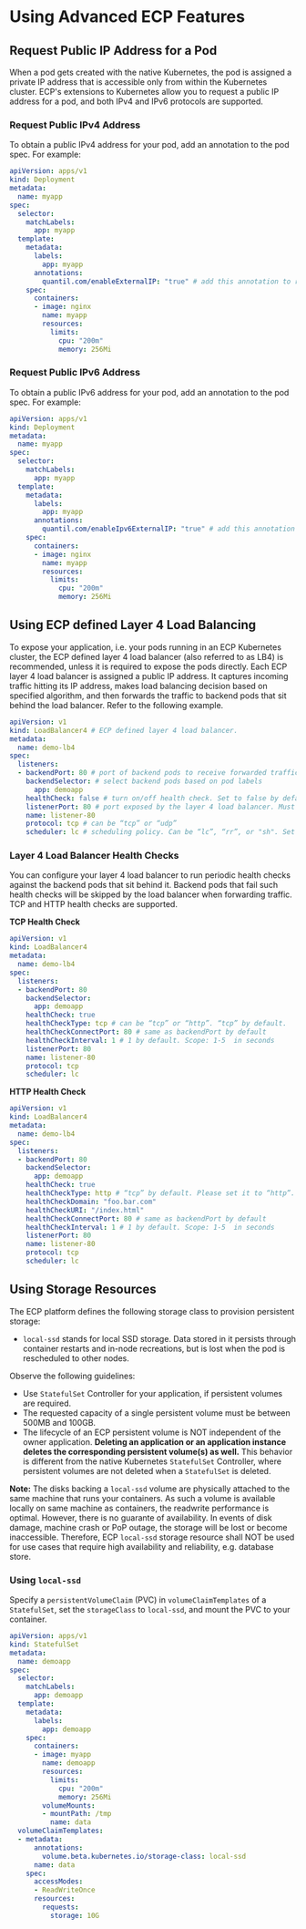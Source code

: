 # Using Advanced ECP Features

## Request Public IP Address for a Pod

When a pod gets created with the native Kubernetes, the pod is assigned a private IP address that is accessible only from within the Kubernetes cluster. ECP's extensions to Kubernetes allow you to request a public IP address for a pod, and both IPv4 and IPv6 protocols are supported.

### Request Public IPv4 Address

To obtain a public IPv4 address for your pod, add an annotation to the pod spec. For example:

```yaml
apiVersion: apps/v1
kind: Deployment
metadata:
  name: myapp
spec:
  selector:
    matchLabels:
      app: myapp
  template:
    metadata:
      labels:
        app: myapp
      annotations:
        quantil.com/enableExternalIP: "true" # add this annotation to request a public IPv4 address for a pod
    spec:
      containers:
      - image: nginx
        name: myapp
        resources:
          limits:
            cpu: "200m"
            memory: 256Mi
```

### Request Public IPv6 Address

To obtain a public IPv6 address for your pod, add an annotation to the pod spec. For example:

```yaml
apiVersion: apps/v1
kind: Deployment
metadata:
  name: myapp
spec:
  selector:
    matchLabels:
      app: myapp
  template:
    metadata:
      labels:
        app: myapp
      annotations:
        quantil.com/enableIpv6ExternalIP: "true" # add this annotation to request a public IPv6 address for a pod
    spec:
      containers:
      - image: nginx
        name: myapp
        resources:
          limits:
            cpu: "200m"
            memory: 256Mi
```

## Using ECP defined Layer 4 Load Balancing

To expose your application, i.e. your pods running in an ECP Kubernetes cluster, the ECP defined layer 4 load balancer (also referred to as LB4) is recommended, unless it is required to expose the pods directly. Each ECP layer 4 load balancer is assigned a public IP address. It captures incoming traffic hitting its IP address, makes load balancing decision based on specified algorithm, and then forwards the traffic to backend pods that sit behind the load balancer. Refer to the following example.

```yaml
apiVersion: v1
kind: LoadBalancer4 # ECP defined layer 4 load balancer.
metadata:
  name: demo-lb4 
spec: 
  listeners:
  - backendPort: 80 # port of backend pods to receive forwarded traffic
    backendSelector: # select backend pods based on pod labels
      app: demoapp
    healthCheck: false # turn on/off health check. Set to false by default.
    listenerPort: 80 # port exposed by the layer 4 load balancer. Must be the same as “backendPort”.
    name: listener-80
    protocol: tcp # can be “tcp” or “udp”
    scheduler: lc # scheduling policy. Can be “lc”, “rr”, or "sh". Set to “lc” by default
```

### Layer 4 Load Balancer Health Checks

You can configure your layer 4 load balancer to run periodic health checks against the backend pods that sit behind it. Backend pods that fail such health checks will be skipped by the load balancer when forwarding traffic. TCP and HTTP health checks are supported.

**TCP Health Check**

```yaml
apiVersion: v1
kind: LoadBalancer4
metadata:
  name: demo-lb4 
spec: 
  listeners:
  - backendPort: 80
    backendSelector:
      app: demoapp
    healthCheck: true
    healthCheckType: tcp # can be “tcp” or “http”. “tcp” by default.
    healthCheckConnectPort: 80 # same as backendPort by default
    healthCheckInterval: 1 # 1 by default. Scope: 1-5  in seconds
    listenerPort: 80
    name: listener-80
    protocol: tcp
    scheduler: lc
```


**HTTP Health Check**

```yaml
apiVersion: v1
kind: LoadBalancer4
metadata:
  name: demo-lb4
spec: 
  listeners:
  - backendPort: 80
    backendSelector:
      app: demoapp
    healthCheck: true
    healthCheckType: http # “tcp” by default. Please set it to “http”.
    healthCheckDomain: "foo.bar.com"
    healthCheckURI: "/index.html"
    healthCheckConnectPort: 80 # same as backendPort by default
    healthCheckInterval: 1 # 1 by default. Scope: 1-5  in seconds
    listenerPort: 80
    name: listener-80
    protocol: tcp
    scheduler: lc
```

## Using Storage Resources

The ECP platform defines the following storage class to provision persistent storage:

- `local-ssd` stands for local SSD storage. Data stored in it persists through container restarts and in-node recreations, but is lost when the pod is rescheduled to other nodes.

Observe the following guidelines:

- Use `StatefulSet` Controller for your application, if persistent volumes are required.
- The requested capacity of a single persistent volume must be between 500MB and 100GB.
- The lifecycle of an ECP persistent volume is NOT independent of the owner application. **Deleting an application or an application instance deletes the corresponding persistent volume(s) as well.** This behavior is different from the native Kubernetes `StatefulSet` Controller, where persistent volumes are not deleted when a `StatefulSet` is deleted.

**Note:** The disks backing a `local-ssd` volume are physically attached to the same machine that runs your containers. As such a volume is available locally on same machine as containers, the readwrite performance is optimal. However, there is no guarante of availability. In events of disk damage, machine crash or PoP outage, the storage will be lost or become inaccessible. Therefore, ECP `local-ssd` storage resource shall NOT be used for use cases that require high availability and reliability, e.g. database store.

### Using `local-ssd`

Specify a `persistentVolumeClaim` (PVC) in `volumeClaimTemplates` of a `StatefulSet`, set the `storageClass` to `local-ssd`, and mount the PVC to your container.

```yaml
apiVersion: apps/v1
kind: StatefulSet
metadata:
  name: demoapp
spec:
  selector:
    matchLabels:
      app: demoapp
  template:
    metadata:
      labels:
        app: demoapp
    spec:
      containers:
      - image: myapp
        name: demoapp
        resources:
          limits:
            cpu: "200m"
            memory: 256Mi
        volumeMounts:
        - mountPath: /tmp
          name: data
  volumeClaimTemplates:
  - metadata:
      annotations:
        volume.beta.kubernetes.io/storage-class: local-ssd
      name: data
    spec:
      accessModes:
      - ReadWriteOnce
      resources:
        requests:
          storage: 10G
```





